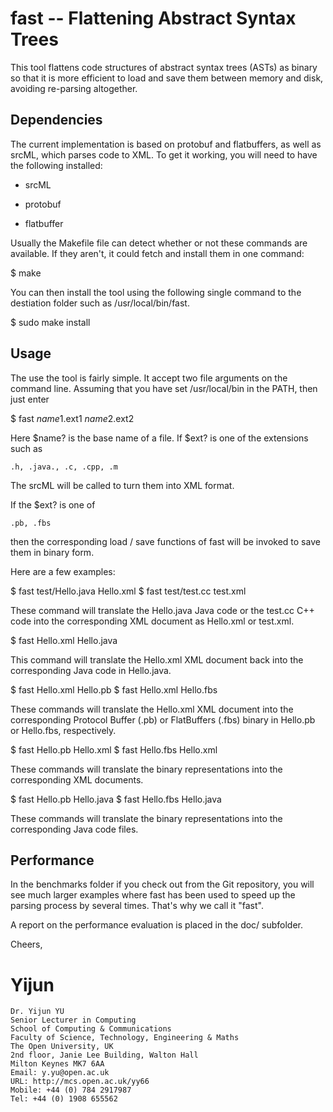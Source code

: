 # fast -- Flattening Abstract Syntax Trees

This tool flattens code structures of abstract syntax trees (ASTs) as binary so that it is more efficient to load and save them between memory and disk, avoiding re-parsing altogether.

## Dependencies

The current implementation is based on protobuf and flatbuffers, as well as srcML, which parses code to XML.
To get it working, you will need to have the following installed:

* srcML

* protobuf

* flatbuffer

Usually the Makefile file can detect whether or not these commands are available.
If they aren't, it could fetch and install them in one command:

$ make

You can then install the tool using the following single command to the destiation
folder such as /usr/local/bin/fast. 
 
$ sudo make install

## Usage

The use the tool is fairly simple. It accept two file arguments on the command line.
Assuming that you have set /usr/local/bin in the PATH, then just enter

$ fast $name1.$ext1 $name2.$ext2

Here $name? is the base name of a file. If $ext? is one of the extensions such as

	.h, .java., .c, .cpp, .m

The srcML will be called to turn them into XML format.

If the $ext? is one of 

	.pb, .fbs

then the corresponding load / save functions of fast will be invoked to save them in binary form.

Here are a few examples:

$ fast test/Hello.java Hello.xml
$ fast test/test.cc test.xml

These command will translate the Hello.java Java code or the test.cc C++ code
into the corresponding XML document as Hello.xml or test.xml.

$ fast Hello.xml Hello.java

This command will translate the Hello.xml XML document back into the corresponding Java code in Hello.java.

$ fast Hello.xml Hello.pb
$ fast Hello.xml Hello.fbs

These commands will translate the Hello.xml XML document into the corresponding Protocol Buffer (.pb) or 
FlatBuffers (.fbs) binary in Hello.pb or Hello.fbs, respectively.

$ fast Hello.pb Hello.xml
$ fast Hello.fbs Hello.xml

These commands will translate the binary representations into the corresponding XML documents.

$ fast Hello.pb Hello.java
$ fast Hello.fbs Hello.java

These commands will translate the binary representations into the corresponding Java code files.

## Performance

In the benchmarks folder if you check out from the Git repository, you will see
much larger examples where fast has been used to speed up the parsing process
by several times. That's why we call it "fast".

A report on the performance evaluation is placed in the doc/ subfolder.

Cheers,

Yijun
==
```
Dr. Yijun YU
Senior Lecturer in Computing
School of Computing & Communications
Faculty of Science, Technology, Engineering & Maths
The Open University, UK
2nd floor, Janie Lee Building, Walton Hall
Milton Keynes MK7 6AA
Email: y.yu@open.ac.uk
URL: http://mcs.open.ac.uk/yy66
Mobile: +44 (0) 784 2917987
Tel: +44 (0) 1908 655562
```
